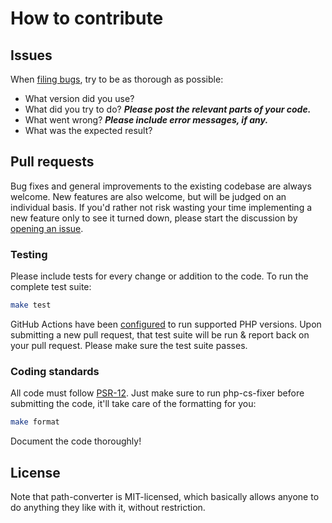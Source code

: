 # How to contribute


## Issues

When [filing bugs](https://github.com/matthiasmullie/path-converter/issues/new),
try to be as thorough as possible:
* What version did you use?
* What did you try to do? ***Please post the relevant parts of your code.***
* What went wrong? ***Please include error messages, if any.***
* What was the expected result?


## Pull requests

Bug fixes and general improvements to the existing codebase are always welcome.
New features are also welcome, but will be judged on an individual basis. If
you'd rather not risk wasting your time implementing a new feature only to see
it turned down, please start the discussion by
[opening an issue](https://github.com/matthiasmullie/path-converter/issues/new).


### Testing

Please include tests for every change or addition to the code.
To run the complete test suite:

```sh
make test
```

GitHub Actions have been [configured](.github/workflows/test.yml) to run supported
PHP versions. Upon submitting a new pull request, that test suite will be run &
report back on your pull request. Please make sure the test suite passes.


### Coding standards

All code must follow [PSR-12](http://www.php-fig.org/psr/psr-12/). Just make sure
to run php-cs-fixer before submitting the code, it'll take care of the
formatting for you:

```sh
make format
```

Document the code thoroughly!


## License

Note that path-converter is MIT-licensed, which basically allows anyone to do
anything they like with it, without restriction.
